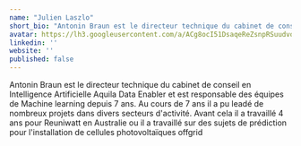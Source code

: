 ```yaml
---
name: "Julien Laszlo"
short_bio: "Antonin Braun est le directeur technique du cabinet de conseil en Intelligence Artificielle Aquila Data Enabler et est responsable des équipes de Machine learning depuis 7 ans."
avatar: https://lh3.googleusercontent.com/a/ACg8ocI51DsaqeReZsnpRSuudvoMJbGYegoFPFrfWpoA1JcDUpwXNW11=s96-c
linkedin: ''
website: ''
published: false
---
```


Antonin Braun est le directeur technique du cabinet de conseil en Intelligence Artificielle Aquila Data Enabler et est responsable des équipes de Machine learning depuis 7 ans. 
Au cours de 7 ans il a pu leadé de nombreux projets dans divers secteurs d'activité.
Avant cela il a travaillé 4 ans pour Reuniwatt en Australie ou il a travaillé sur des sujets de prédiction pour l'installation de cellules photovoltaïques offgrid
